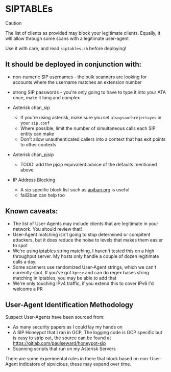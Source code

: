 # SIPTABLEs

> [!CAUTION]
> The list of clients as provided may block your legitimate clients. Equally, it will allow through some scans with a legitimate user-agent
> 
> Use it with care, and read `siptables.sh` before deploying!

## It should be deployed in conjunction with:
* non-numeric SIP usernames - the bulk scanners are looking for accounts where the username matches an extension number
* strong SIP passwords - you're only going to have to type it into your ATA once, make it long and complex

* Asterisk chan_sip
  * If you're using asterisk, make sure you set `alwaysauthreject=yes` in your `sip.conf`
  * Where possible, limit the number of simultaneous calls each SIP entity can make
  * Don't allow unauthenticated callers into a context that has exit points to other contexts

* Asterisk chan_pjsip
  * TODO: add the pjsip equivalent advice of the defaults mentioned above

* IP Address Blocking
  * A sip specific block list such as [apiban.org](apiban.org) is useful
  * fail2ban can help too

## Known caveats:
* The list of User-Agents may include clients that are legitimate in your network.  You should review that!
* User-Agent matching isn't going to stop determined or compitent attackers, but it does reduce the noise to levels that makes them easier to spot
* We're using iptables string matching, I haven't tested this on a high throughput server.  My hosts only handle a couple of dozen legitimate calls a day.
* Some scanners use randomized User-Agent strings, which we can't currently spot.  If you've got `kprce` and can do regex bases string matching in iptables, you may be able to add that
* We're only touching IPv4 traffic, if you extend this to cover IPv6 I'd welcome a PR

## User-Agent Identification Methodology
Suspect User-Agents have been sourced from:
* As many security papers as I could lay my hands on
* A SIP Honeypot that I ran in GCP,  The logging code is GCP specific but is easy to strip out, the source can be found at https://gitlab.com/paulseward/honeypot-sip
* Scanning scripts that run on my Asterisk Servers

There are some experimental rules in there that block based on non-User-Agent indicators of sipvicious, these may expend over time.

